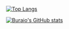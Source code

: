 [![Top Langs](https://github-readme-stats.vercel.app/api/top-langs/?username=Buraio&lang_count=10)](https://github.com/Buraio/github-readme-stats)


[![Buraio's GitHub stats](https://github-readme-stats.vercel.app/api?username=Buraio&show_icons=true&theme=dracula)](https://github.com/Buraio/github-readme-stats)

